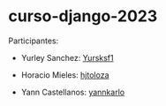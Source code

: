 # curso-django-2023

Participantes: 
- Yurley Sanchez: [Yursksf1](https://github.com/Yursksf1)
- Horacio Mieles: [hjtoloza](https://github.com/hjtoloza)
  
- Yann Castellanos: [yannkarlo](https://github.com/YannKarlo)
  

